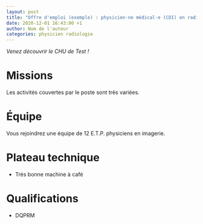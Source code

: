 ```yaml
---
layout: post
title: "Offre d'emploi (exemple) : physicien·ne médical·e (CDI) en radiologie au CHU de Test"
date: 2020-12-01 16:43:00 +1
author: Nom de l'auteur
categories: physicien radiologie
---
```


*Venez découvrir le CHU de Test !*

<!--more-->  

# Missions
Les activités couvertes par le poste sont très variées.

# Équipe
Vous rejoindrez une équipe de 12 E.T.P. physiciens en imagerie.

# Plateau technique
- Très bonne machine à café

# Qualifications
- DQPRM
